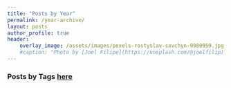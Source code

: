 ```yaml
---
title: "Posts by Year"
permalink: /year-archive/
layout: posts
author_profile: true
header:
    overlay_image: /assets/images/pexels-rostyslav-savchyn-9980959.jpg
    #caption: "Photo by [Joel Filipe](https://unsplash.com/@joelfilip) on [Unsplash](https://unsplash.com)"
---
```


### Posts by <strong><i class="fas fa-fw fa-tags" aria-hidden="true"></i>  Tags [here](/tags)
